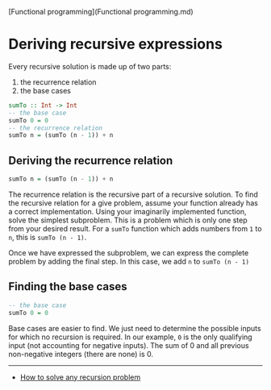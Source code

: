 [Functional programming](Functional programming.md)

# Deriving recursive expressions

Every recursive solution is made up of two parts:

1. the recurrence relation
2. the base cases

```haskell
sumTo :: Int -> Int
-- the base case
sumTo 0 = 0
-- the recurrence relation
sumTo n = (sumTo (n - 1)) + n
```

## Deriving the recurrence relation

```haskell
sumTo n = (sumTo (n - 1)) + n
```

The recurrence relation is the recursive part of a recursive solution. To find the recursive relation for a give problem, assume your function already has a correct implementation. Using your imaginarily implemented function, solve the simplest subproblem. This is a problem which is only one step from your desired result. For a `sumTo` function which adds numbers from `1` to `n`, this is `sumTo (n - 1)`.

Once we have expressed the subproblem, we can express the complete problem by adding the final step. In this case, we add `n` to `sumTo (n - 1)`

## Finding the base cases

```haskell
-- the base case
sumTo 0 = 0
```

Base cases are easier to find. We just need to determine the possible inputs for which no recursion is required. In our example, `0` is the only qualifying input (not accounting for negative inputs). The sum of 0 and all previous non-negative integers (there are none) is 0.

---

- [How to solve any recursion problem](https://medium.com/@mukhopadhyaypushan42/how-to-solve-any-recursion-problem-master-of-solving-recursion-problems-7d55496a450a)
